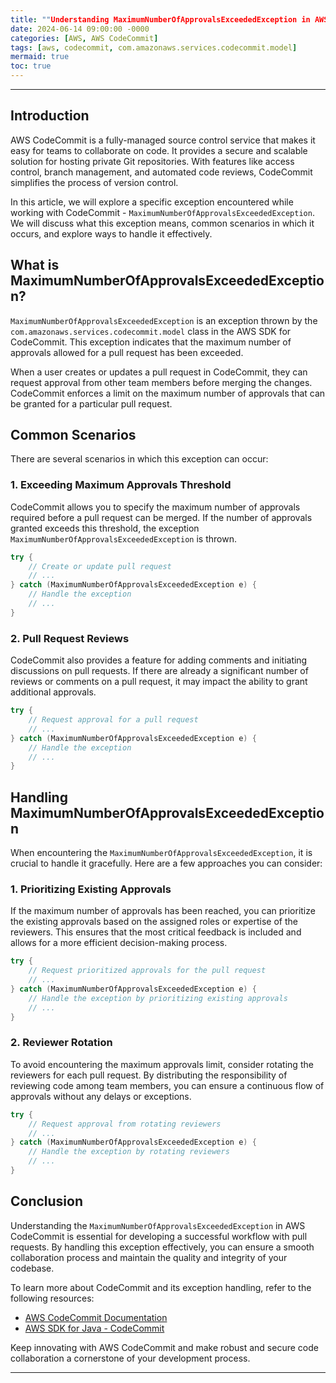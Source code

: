 ```yaml
---
title: ""Understanding MaximumNumberOfApprovalsExceededException in AWS CodeCommit""
date: 2024-06-14 09:00:00 -0000
categories: [AWS, AWS CodeCommit]
tags: [aws, codecommit, com.amazonaws.services.codecommit.model]
mermaid: true
toc: true
---
```



---

## Introduction

AWS CodeCommit is a fully-managed source control service that makes it easy for teams to collaborate on code. It provides a secure and scalable solution for hosting private Git repositories. With features like access control, branch management, and automated code reviews, CodeCommit simplifies the process of version control.

In this article, we will explore a specific exception encountered while working with CodeCommit - `MaximumNumberOfApprovalsExceededException`. We will discuss what this exception means, common scenarios in which it occurs, and explore ways to handle it effectively.

## What is MaximumNumberOfApprovalsExceededException?

`MaximumNumberOfApprovalsExceededException` is an exception thrown by the `com.amazonaws.services.codecommit.model` class in the AWS SDK for CodeCommit. This exception indicates that the maximum number of approvals allowed for a pull request has been exceeded. 

When a user creates or updates a pull request in CodeCommit, they can request approval from other team members before merging the changes. CodeCommit enforces a limit on the maximum number of approvals that can be granted for a particular pull request.

## Common Scenarios

There are several scenarios in which this exception can occur:

### 1. Exceeding Maximum Approvals Threshold

CodeCommit allows you to specify the maximum number of approvals required before a pull request can be merged. If the number of approvals granted exceeds this threshold, the exception `MaximumNumberOfApprovalsExceededException` is thrown.

```java
try {
    // Create or update pull request
    // ...
} catch (MaximumNumberOfApprovalsExceededException e) {
    // Handle the exception
    // ...
}
```

### 2. Pull Request Reviews

CodeCommit also provides a feature for adding comments and initiating discussions on pull requests. If there are already a significant number of reviews or comments on a pull request, it may impact the ability to grant additional approvals.

```java
try {
    // Request approval for a pull request
    // ...
} catch (MaximumNumberOfApprovalsExceededException e) {
    // Handle the exception
    // ...
}
```

## Handling MaximumNumberOfApprovalsExceededException

When encountering the `MaximumNumberOfApprovalsExceededException`, it is crucial to handle it gracefully. Here are a few approaches you can consider:

### 1. Prioritizing Existing Approvals

If the maximum number of approvals has been reached, you can prioritize the existing approvals based on the assigned roles or expertise of the reviewers. This ensures that the most critical feedback is included and allows for a more efficient decision-making process.

```java
try {
    // Request prioritized approvals for the pull request
    // ...
} catch (MaximumNumberOfApprovalsExceededException e) {
    // Handle the exception by prioritizing existing approvals
    // ...
}
```

### 2. Reviewer Rotation

To avoid encountering the maximum approvals limit, consider rotating the reviewers for each pull request. By distributing the responsibility of reviewing code among team members, you can ensure a continuous flow of approvals without any delays or exceptions.

```java
try {
    // Request approval from rotating reviewers
    // ...
} catch (MaximumNumberOfApprovalsExceededException e) {
    // Handle the exception by rotating reviewers
    // ...
}
```

## Conclusion

Understanding the `MaximumNumberOfApprovalsExceededException` in AWS CodeCommit is essential for developing a successful workflow with pull requests. By handling this exception effectively, you can ensure a smooth collaboration process and maintain the quality and integrity of your codebase.

To learn more about CodeCommit and its exception handling, refer to the following resources:

- [AWS CodeCommit Documentation](https://docs.aws.amazon.com/codecommit/latest/userguide/welcome.html)
- [AWS SDK for Java - CodeCommit](https://docs.aws.amazon.com/sdk-for-java/v1/developer-guide/examples-codecommit.html)

Keep innovating with AWS CodeCommit and make robust and secure code collaboration a cornerstone of your development process.

---

